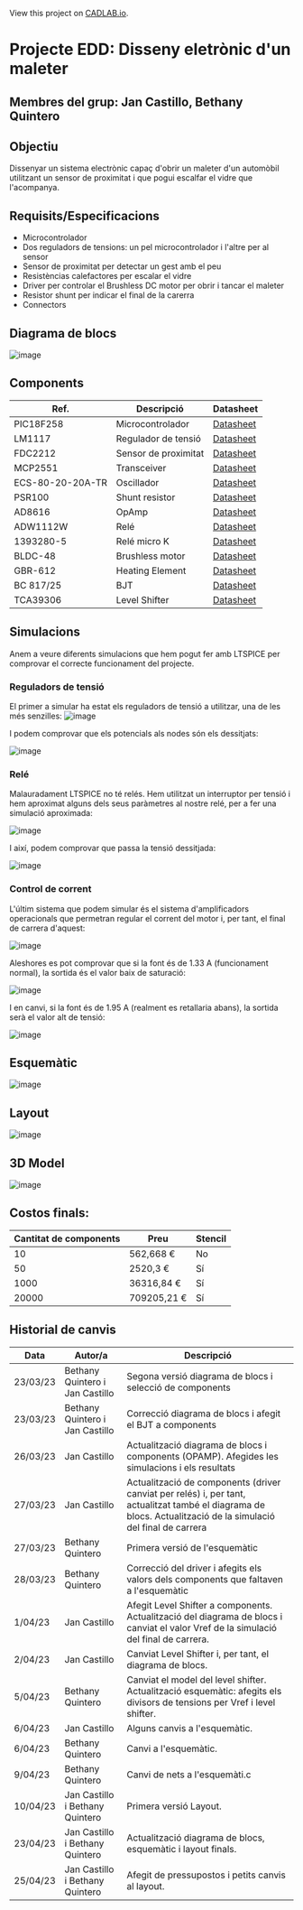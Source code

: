 View this project on [CADLAB.io](https://cadlab.io/project/26669). 

# Projecte EDD: Disseny eletrònic d'un maleter
**Membres del grup:** Jan Castillo, Bethany Quintero
----------------------------------------------------
## Objectiu
Dissenyar un sistema electrònic capaç d'obrir un maleter d'un automòbil utilitzant un sensor de proximitat i que pogui escalfar el vidre que l'acompanya.

## Requisits/Especificacions
- Microcontrolador 
- Dos reguladors de tensions: un pel microcontrolador i l'altre per al sensor
- Sensor de proximitat per detectar un gest amb el peu 
- Resistèncias calefactores per escalar el vidre
- Driver per controlar el Brushless DC motor per obrir i tancar el maleter
- Resistor shunt per indicar el final de la carerra
- Connectors

## Diagrama de blocs
![image](https://user-images.githubusercontent.com/128420038/233825906-a12339f0-72f9-4510-8a85-f58f14335250.png)









## Components
| Ref. | Descripció| Datasheet |
| ------ | -----------------| ------------------|
|PIC18F258|Microcontrolador|[Datasheet](https://www.mouser.es/datasheet/2/268/41159e-30206.pdf)|
|LM1117|Regulador de tensió|[Datasheet](https://www.ti.com/lit/ds/snos412q/snos412q.pdf?ts=1679503528555&ref_url=https%253A%252F%252Fwww.ti.com%252F)|
|FDC2212|Sensor de proximitat|[Datasheet](https://www.ti.com/lit/ds/symlink/fdc2212-q1.pdf?ts=1679569328592&ref_url=https%253A%252F%252Fwww.ti.com%252Fproduct%252FFDC2212-Q1)|
|MCP2551|Transceiver|[Datasheet](https://www.mouser.es/datasheet/2/268/20001667G-1115479.pdf)|
|ECS-80-20-20A-TR|Oscillador|[Datasheet](https://ecsxtal.com/store/pdf/csm-8r.pdf)|
|PSR100|Shunt resistor|[Datasheet](https://fscdn.rohm.com/en/products/databook/datasheet/passive/resistor/chip_resistor/psr-e.pdf)|
|AD8616|OpAmp|[Datasheet](https://www.analog.com/media/en/technical-documentation/data-sheets/AD8615_8616_8618.pdf)|
|ADW1112W|Relé|[Datasheet](https://www.datasheetq.com/datasheet-download/853198/1/Panasonic/ADW1112W)|
|1393280-5|Relé micro K|[Datasheet](https://www.te.com/commerce/DocumentDelivery/DDEController?Action=srchrtrv&DocNm=V23086X0000A001&DocType=Data+Sheet&DocLang=English&DocFormat=pdf&PartCntxt=1393280-5)|
|BLDC-48|Brushless motor|[Datasheet](https://www.farnell.com/datasheets/526541.pdf)|
|GBR-612|Heating Element|[Datasheet](https://www.tme.eu/Document/745dece1e8a1927996aa7af3a5cfc3a0/GBR-612_ENG.pdf)|
|BC 817/25|BJT|[Datasheet](https://pdf1.alldatasheet.com/datasheet-pdf/view/16111/PHILIPS/BC817-25.html)|
|TCA39306|Level Shifter|[Datasheet](https://www.ti.com/lit/ds/symlink/tca39306.pdf?ts=1680614676613&ref_url=https%253A%252F%252Fwww.google.com%252F)|


## Simulacions
Anem a veure diferents simulacions que hem pogut fer amb LTSPICE per comprovar el correcte funcionament del projecte.
### Reguladors de tensió
El primer a simular ha estat els reguladors de tensió a utilitzar, una de les més senzilles:
![image](https://user-images.githubusercontent.com/128420038/227760246-3e0efe11-65da-41eb-b58c-1ed1ec8b9907.png)

I podem comprovar que els potencials als nodes són els dessitjats:

![image](https://user-images.githubusercontent.com/128420038/227760309-8d6813f3-3f38-48f9-ae12-8ec50400e39f.png)

### Relé
Malauradament LTSPICE no té relés. Hem utilitzat un interruptor per tensió i hem aproximat alguns dels seus paràmetres al nostre relé, per a fer una simulació aproximada:

![image](https://user-images.githubusercontent.com/128420038/227760389-f3919231-660b-4d24-bc1f-4cc55b69f14e.png)

I així, podem comprovar que passa la tensió dessitjada:

![image](https://user-images.githubusercontent.com/128420038/227760407-5c292cef-1b9b-4fa3-b518-837812bd249a.png)

### Control de corrent
L'últim sistema que podem simular és el sistema d'amplificadors operacionals que permetran regular el corrent del motor i, per tant, el final de carrera d'aquest:

![image](https://user-images.githubusercontent.com/128420038/229271632-b0513e5e-26a8-4b4c-8614-7f9909abfa8c.png)



Aleshores es pot comprovar que si la font és de 1.33 A (funcionament normal), la sortida és el valor baix de saturació:

![image](https://user-images.githubusercontent.com/128420038/229271663-7c15f7c8-27c9-4324-a3b2-15aeda58307d.png)


I en canvi, si la font és de 1.95 A (realment es retallaria abans), la sortida serà el valor alt de tensió:

![image](https://user-images.githubusercontent.com/128420038/229271793-8ee0b926-4a4c-4e1a-be12-ad74cd024eb2.png)



## Esquemàtic
![image](https://user-images.githubusercontent.com/128420038/233825973-53deaa02-17bd-4681-b001-617c45e16158.png)


## Layout
![image](https://user-images.githubusercontent.com/128420038/234313503-2016fbea-1e7e-4323-bb3f-6242d5f9183d.png)



## 3D Model
![image](https://user-images.githubusercontent.com/128420038/234313625-103b7fb3-4c60-4a50-ba35-08e04b490eac.png)



## Costos finals:
|Cantitat de components| Preu |Stencil|
| ------ | -----------------| ------------------|
|10|562,668 €|No|
|50|2520,3 €|Sí|
|1000|36316,84 €|Sí|
|20000|709205,21 €|Sí|


## Historial de canvis
|Data| Autor/a |Descripció|
| ------ | -----------------| ------------------|
|23/03/23|Bethany Quintero i Jan Castillo|Segona versió diagrama de blocs i selecció de components|
|23/03/23|Bethany Quintero i Jan Castillo|Correcció diagrama de blocs i afegit el BJT a components|
|26/03/23|Jan Castillo|Actualització diagrama de blocs i components (OPAMP). Afegides les simulacions i els resultats|
|27/03/23|Jan Castillo|Actualització de components (driver canviat per relés) i, per tant, actualitzat també el diagrama de blocs. Actualització de la simulació del final de carrera|
|27/03/23| Bethany Quintero | Primera versió de l'esquemàtic|
|28/03/23| Bethany Quintero | Correcció del driver i afegits els valors dels components que faltaven a l'esquemàtic|
|1/04/23| Jan Castillo |Afegit Level Shifter a components. Actualització del diagrama de blocs i canviat el valor Vref de la simulació del final de carrera.|
|2/04/23| Jan Castillo |Canviat Level Shifter i, per tant, el diagrama de blocs.|
|5/04/23| Bethany Quintero | Canviat el model del level shifter. Actualització esquemàtic: afegits els divisors de tensions per Vref i level shifter.|
|6/04/23| Jan Castillo | Alguns canvis a l'esquemàtic.|
|6/04/23| Bethany Quintero | Canvi a l'esquemàtic.|
|9/04/23| Bethany Quintero | Canvi de nets a l'esquemàti.c|
|10/04/23| Jan Castillo i Bethany Quintero |Primera versió Layout.|
|23/04/23| Jan Castillo i Bethany Quintero |Actualització diagrama de blocs, esquemàtic i layout finals.|
|25/04/23| Jan Castillo i Bethany Quintero |Afegit de pressupostos i petits canvis al layout.|
